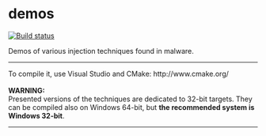 # demos

[![Build status](https://ci.appveyor.com/api/projects/status/4dm03v0325443lot?svg=true)](https://ci.appveyor.com/project/hasherezade/demos)

Demos of various injection techniques found in malware.<br/>
<hr/>
To compile it, use Visual Studio and CMake: http://www.cmake.org/<br/><br/>
<b>WARNING:</b><br/>
Presented versions of the techniques are dedicated to 32-bit targets. They can be compiled also on Windows 64-bit, but <b>the recommended system is Windows 32-bit</b>.<br/>
<hr/>
